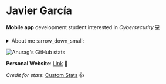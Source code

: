 # Javier García

**Mobile app** development student interested in *Cybersecurity* :computer:

<details><summary>About me :arrow_down_small:</summary>

  - 19 yo :es:
  - Technical Degree in Mobile Apps Development(in progress) :iphone:

</details>

![Anurag's GitHub stats](https://github-readme-stats.vercel.app/api?username=Javierg-g&show_icons=true&theme=dark&hide=prs,issues,contribs&hide_rank=true&title_color=74D0FF&text_color=34FD6E&icon_color=FF2B2B&border_color=FFFFFF&bg_color=DEG,000000,161616)
<!--[![Top Langs](https://github-readme-stats.vercel.app/api/top-langs/?username=Javierg-g&layout=compact)](https://github.com/anuraghazra/github-readme-stat)-->

**Personal Website**: [Link](https://javierg-g.github.io) :link: 

_Credit for stats_: [Custom Stats](https://github.com/anuraghazra/github-readme-stats) :+1:

